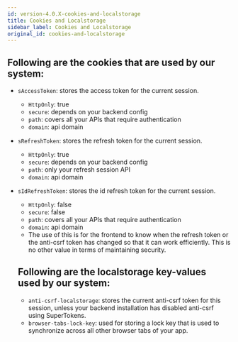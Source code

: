 ```yaml
---
id: version-4.0.X-cookies-and-localstorage
title: Cookies and Localstorage
sidebar_label: Cookies and Localstorage
original_id: cookies-and-localstorage
---
```


## Following are the cookies that are used by our system:
- ```sAccessToken```: stores the access token for the current session.
    - ```HttpOnly```: true
    - ```secure```: depends on your backend config
    - ```path```: covers all your APIs that require authentication
    - ```domain```: api domain
- ```sRefreshToken```: stores the refresh token for the current session.
    - ```HttpOnly```: true
    - ```secure```: depends on your backend config
    - ```path```: only your refresh session API
    - ```domain```: api domain
- ```sIdRefreshToken```: stores the id refresh token for the current session.
    - ```HttpOnly```: false
    - ```secure```: false
    - ```path```: covers all your APIs that require authentication
    - ```domain```: api domain
    - The use of this is for the frontend to know when the refresh token or the anti-csrf token has changed so that it can work efficiently. This is no other value in terms of maintaining security.

  ## Following are the localstorage key-values used by our system:
  - ```anti-csrf-localstorage```: stores the current anti-csrf token for this session, unless your backend installation has disabled anti-csrf using SuperTokens.
  - ```browser-tabs-lock-key```: used for storing a lock key that is used to synchronize across all other browser tabs of your app.